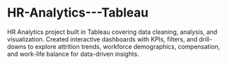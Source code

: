 # HR-Analytics---Tableau
HR Analytics project built in Tableau covering data cleaning, analysis, and visualization. Created interactive dashboards with KPIs, filters, and drill-downs to explore attrition trends, workforce demographics, compensation, and work-life balance for data-driven insights.
